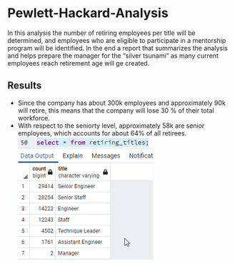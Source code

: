 # Pewlett-Hackard-Analysis

In this analysis the number of retiring employees per title will be determined, and employees who are eligible to participate in a mentorship program will be identified. In the end a report that summarizes the analysis and helps prepare the manager for the “silver tsunami” as many current employees reach retirement age will ge created. 

## Results

- Since the company has about 300k employees and approximately 90k will retire, this means that the company will lose 30 % of their total workforce.
- With respect to the seniorty level, approximately 58k are senior employees, which accounts for about 64% of all retirees.
![Alt text](/unique_titles.png "Image")
